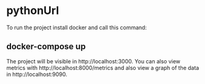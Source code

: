 # pythonUrl

To run the project install docker and call this command:
## docker-compose up

The project will be visible in http://localhost:3000.
You can also view metrics with http://localhost:8000/metrics and also view a graph of the data in http://localhost:9090. 
